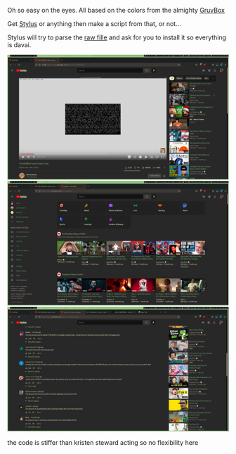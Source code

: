 Oh so easy on the eyes. All based on the colors from the almighty [GruvBox](https://github.com/morhetz/gruvbox)

Get [Stylus](https://duckduckgo.com/?q=stylus+browser+extension) or anything then make a script from that, or not...

Stylus will try to parse the [raw fille](https://github.com/khanghugo/userstyles/raw/master/gruvbox-youtube.user.styl) and ask for you to install it so everything is davai.

![a pic ture](pics/p1.png)
![another pic ture](pics/p2.png)
![another pic ture](pics/p3.png)

 the code is stiffer than kristen steward acting so no flexibility here
